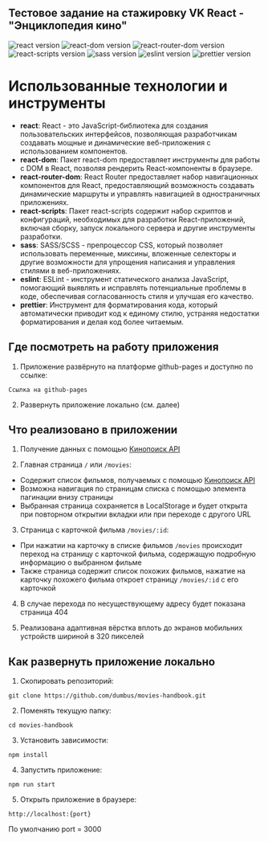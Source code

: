 ## Тестовое задание на стажировку VK React - "Энциклопедия кино"

![react version](https://img.shields.io/badge/react-18.2.0-brightgreen)
![react-dom version](https://img.shields.io/badge/react--dom-18.2.0-brightgreen)
![react-router-dom version](https://img.shields.io/badge/react--router--dom-6.23.0-brightgreen)
![react-scripts version](https://img.shields.io/badge/react--scripts-5.0.1-brightgreen)
![sass version](https://img.shields.io/badge/sass-1.75.0-brightgreen)
![eslint version](https://img.shields.io/badge/eslint-8.57.0-brightgreen)
![prettier version](https://img.shields.io/badge/prettier-3.2.5-brightgreen)

# Использованные технологии и инструменты

- **react**: React - это JavaScript-библиотека для создания пользовательских интерфейсов, позволяющая разработчикам создавать мощные и динамические веб-приложения с использованием компонентов.
- **react-dom**: Пакет react-dom предоставляет инструменты для работы с DOM в React, позволяя рендерить React-компоненты в браузере.
- **react-router-dom**: React Router предоставляет набор навигационных компонентов для React, предоставляющий возможность создавать динамические маршруты и управлять навигацией в одностраничных приложениях.
- **react-scripts**: Пакет react-scripts содержит набор скриптов и конфигураций, необходимых для разработки React-приложений, включая сборку, запуск локального сервера и другие инструменты разработки.
- **sass**: SASS/SCSS - препроцессор CSS, который позволяет использовать переменные, миксины, вложенные селекторы и другие возможности для упрощения написания и управления стилями в веб-приложениях.
- **eslint**: ESLint - инструмент статического анализа JavaScript, помогающий выявлять и исправлять потенциальные проблемы в коде, обеспечивая согласованность стиля и улучшая его качество.
- **prettier**: Инструмент для форматирования кода, который автоматически приводит код к единому стилю, устраняя недостатки форматирования и делая код более читаемым.

## Где посмотреть на работу приложения

1. Приложение развёрнуто на платформе github-pages и доступно по ссылке:

```
Ссылка на github-pages
```

2. Развернуть приложение локально (см. далее)

## Что реализовано в приложении

1. Получение данных с помощью [Кинопоиск API](https://img.shields.io/badge/react-18.2.0-brightgreen)

2. Главная страница `/` или `/movies`:

  - Содержит список фильмов, получаемых с помощью [Кинопоиск API](https://img.shields.io/badge/react-18.2.0-brightgreen)
  - Возможна навигация по страницам списка с помощью элемента пагинации внизу страницы
  - Выбранная страница сохраняется в LocalStorage и будет открыта при повторном открытии вкладки или при переходе с другого URL

3. Страница с карточкой фильма `/movies/:id`:

  - При нажатии на карточку в списке фильмов `/movies` происходит переход на страницу с карточкой фильма, содержащую подробную информацию о выбранном фильме
  - Также страница содержит список похожих фильмов, нажатие на карточку похожего фильма откроет страницу `/movies/:id` с его карточкой

4. В случае перехода по несуществующему адресу будет показана страница 404

5. Реализована адаптивная вёрстка вплоть до экранов мобильних устройств шириной в 320 пикселей

## Как развернуть приложение локально

1. Скопировать репозиторий:

```
git clone https://github.com/dumbus/movies-handbook.git
```

2. Поменять текущую папку:

```
cd movies-handbook
```

3. Установить зависимости:

```
npm install
```

4. Запустить приложение:

```
npm run start
```

5. Открыть приложение в браузере:

```
http://localhost:{port}
```

По умолчанию port = 3000
